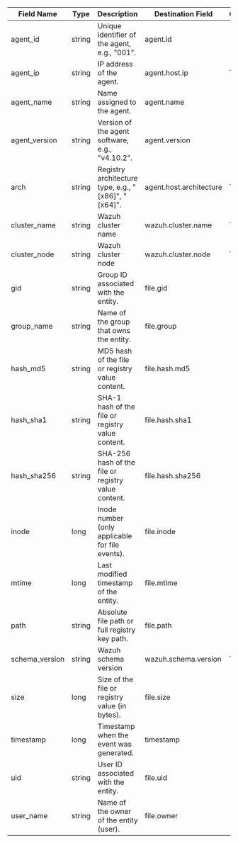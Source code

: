 | Field Name     | Type   | Description                                                               | Destination Field       | Custom |
|----------------|--------|---------------------------------------------------------------------------|-------------------------|--------|
| agent_id       | string | Unique identifier of the agent, e.g., "001".                              | agent.id                |        |
| agent_ip       | string | IP address of the agent.                                                  | agent.host.ip           | TRUE   |
| agent_name     | string | Name assigned to the agent.                                               | agent.name              |        |
| agent_version  | string | Version of the agent software, e.g., "v4.10.2".                           | agent.version           |        |
| arch           | string | Registry architecture type, e.g., "[x86]", "[x64]".                       | agent.host.architecture | TRUE   |
| cluster_name   | string | Wazuh cluster name                                                        | wazuh.cluster.name      | TRUE   |
| cluster_node   | string | Wazuh cluster node                                                        | wazuh.cluster.node      | TRUE   |
| gid            | string | Group ID associated with the entity.                                      | file.gid                |        |
| group_name     | string | Name of the group that owns the entity.                                   | file.group              |        |
| hash_md5       | string | MD5 hash of the file or registry value content.                           | file.hash.md5           |        |
| hash_sha1      | string | SHA-1 hash of the file or registry value content.                         | file.hash.sha1          |        |
| hash_sha256    | string | SHA-256 hash of the file or registry value content.                       | file.hash.sha256        |        |
| inode          | long   | Inode number (only applicable for file events).                           | file.inode              |        |
| mtime          | long   | Last modified timestamp of the entity.                                    | file.mtime              |        |
| path           | string | Absolute file path or full registry key path.                             | file.path               |        |
| schema_version | string | Wazuh schema version                                                      | wazuh.schema.version    | TRUE   |
| size           | long   | Size of the file or registry value (in bytes).                            | file.size               |        |
| timestamp      | long   | Timestamp when the event was generated.                                   | timestamp               |        |
| uid            | string | User ID associated with the entity.                                       | file.uid                |        |
| user_name      | string | Name of the owner of the entity (user).                                   | file.owner              |        |
